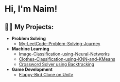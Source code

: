 <h1>Hi, I'm Naim! </h1>

<h2>👨‍💻 My Projects:</h2>

- <b>Problem Solving</b>
  - [My-LeetCode-Problem-Solving-Journey](https://github.com/naimmoltrasio/My-LeetCode-Problem-Solving-Journey)
- <b>Machine Learning</b>
  - [Image-Classification-using-Neural-Networks ](https://github.com/naimmoltrasio/Image-Classification-using-Neural-Networks)
  - [Clothes-Classification-using-KNN-and-KMeans ](https://github.com/naimmoltrasio/Clothes-Classification-using-Machine-Learning)
  - [Crossword Solver using Backtracking](https://github.com/naimmoltrasio/Crossword-Solver-with-Backtracking-Algorithm)
- <b>Game Development</b>
  - [Flappy-Bird Clone on Unity](https://github.com/naimmoltrasio/Flappy-Bird)
 

